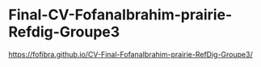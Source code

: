 # Final-CV-FofanaIbrahim-prairie-Refdig-Groupe3
https://fofibra.github.io/CV-Final-FofanaIbrahim-prairie-RefDig-Groupe3/
